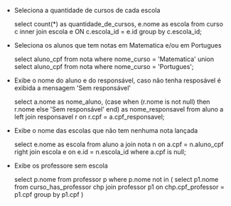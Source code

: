 * Seleciona a quantidade de cursos de cada escola

    select count(*) as quantidade_de_cursos, e.nome as escola
from curso c 
inner join escola e ON c.escola_id = e.id
group by c.escola_id;


* Seleciona os alunos que tem notas em Matematica e/ou em Portugues

    select aluno_cpf from nota where nome_curso = 'Matematica' union select aluno_cpf from nota where nome_curso = 'Portugues';

* Exibe o nome do aluno e do responsável, caso não tenha resposável é exibida a mensagem 'Sem responsável'

    select a.nome as nome_aluno,
(case when (r.nome is not null) then r.nome else 'Sem responsável' end) as nome_responsavel
from aluno a left join responsavel r on r.cpf = a.cpf_responsavel;

* Exibe o nome das escolas que não tem nenhuma nota lançada

    select  e.nome as escola
from aluno a
join nota n on a.cpf = n.aluno_cpf 
right join escola e on e.id = n.escola_id
where a.cpf is null;

* Exibe os professore sem escola

    select p.nome from professor p where p.nome not in (
select p1.nome from curso_has_professor chp
join professor p1 on chp.cpf_professor = p1.cpf group by p1.cpf 
)
